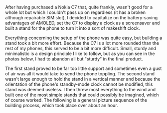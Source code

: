 After having purchased a Nokia C7 that, quite frankly, wasn't good for a whole lot but which I couldn't pass up on regardless (it has a broken although repairable SIM slot), I decided to capitalize on the battery-saving advantages of AMOLED, set the C7 to display a clock as a screensaver and built a stand for the phone to turn it into a sort of makeshift clock.

Everything concerning the setup of the phone was quite easy, but building a stand took a bit more effort. Because the C7 is a lot more rounded than the rest of my phones, this served to be a bit more difficult. Small, sturdy and minimalistic is a design principle I like to follow, but as you can see in the photos below, I had to abandon all but "sturdy" in the final product.

The first stand proved to be far too little support and sometimes even a gust of air was all it would take to send the phone toppling. The second stand wasn't large enough to hold the stand in a vertical manner and because the orientation of the phone's standby-mode clock cannot be modified, this stand was deemed useless. I then threw most everything to the wind and built one of the most simple stands that could possibly be imagined, which of course worked. The following is a general picture sequence of the building process, which took place over about an hour.